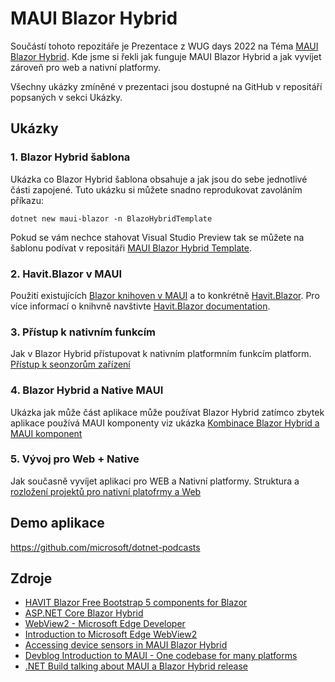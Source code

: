 # MAUI Blazor Hybrid
Součástí tohoto repozitáře je Prezentace z WUG days 2022 na Téma [MAUI Blazor Hybrid](https://github.com/MichaelMelena/WUG-Days-2022/blob/main/Blazor%20Hybrid.pdf). Kde jsme si řekli jak funguje MAUI Blazor Hybrid a jak vyvíjet zároveň pro web a nativní platformy. 


Všechny ukázky zmíněné v prezentaci jsou dostupné na GitHub v repositáří popsaných v sekci Ukázky.

## Ukázky

### 1. Blazor Hybrid šablona
Ukázka co Blazor Hybrid šablona obsahuje a jak jsou do sebe jednotlivé části zapojené.
Tuto ukázku si můžete snadno reprodukovat zavoláním příkazu:

`dotnet new maui-blazor -n BlazoHybridTemplate`

Pokud se vám nechce stahovat Visual Studio Preview tak se můžete na šablonu podívat v repositáři [MAUI Blazor Hybrid Template](https://github.com/MichaelMelena/WUG-Days-2022/tree/main/Demos/WUG.BlazorHybridTemplate).

### 2. Havit.Blazor v MAUI
Použití existujících
[Blazor knihoven v MAUI](https://github.com/MichaelMelena/MAUI-Havit-Blazor-demo-WUG-days-2022)
a to konkrétně [Havit.Blazor](https://github.com/MichaelMelena/WUG-Days-2022/tree/main/Demos/Havit.Blazor.MAUI.Demo). Pro více informací o knihvně navštivte [Havit.Blazor documentation](https://havit.blazor.eu/).

### 3. Přístup k nativním funkcím
Jak v Blazor Hybrid přístupovat k nativním platformním funkcím platform. [Přístup k seonzorům zařízení](https://github.com/MichaelMelena/WUG-Days-2022/tree/main/Demos/WUG.MAUI.Blazor.Sensor.Demo)

### 4. Blazor Hybrid a Native MAUI
Ukázka jak může část aplikace může používat Blazor Hybrid zatímco zbytek aplikace používá MAUI komponenty viz ukázka
[Kombinace Blazor Hybrid a MAUI komponent](https://github.com/MichaelMelena/WUG-Days-2022/tree/main/Demos/WUG.MAUI.Blazor.SplitView.Demo)

### 5. Vývoj pro Web + Native
Jak současně vyvíjet aplikaci pro WEB a Nativní platformy. Struktura a
[rozložení projektů pro nativní platofrmy a Web](https://github.com/MichaelMelena/WUG-Days-2022/tree/main/Demos/WUG.MAUI.WebAndNative)


## Demo aplikace
https://github.com/microsoft/dotnet-podcasts

## Zdroje
* [HAVIT Blazor Free Bootstrap 5 components for Blazor](https://havit.blazor.eu/)
* [ASP.NET Core Blazor Hybrid](https://docs.microsoft.com/en-gb/aspnet/core/blazor/hybrid/?view=aspnetcore-6.0)
* [WebView2 - Microsoft Edge Developer](https://developer.microsoft.com/en-us/microsoft-edge/webview2/)
* [Introduction to Microsoft Edge WebView2](https://docs.microsoft.com/en-us/microsoft-edge/webview2/)
* [Accessing device sensors in MAUI Blazor Hybrid](https://docs.microsoft.com/en-us/dotnet/maui/platform-integration/device/battery?tabs=android)
* [Devblog Introduction to MAUI - One codebase for many platforms](https://devblogs.microsoft.com/dotnet/introducing-dotnet-maui-one-codebase-many-platforms/)
* [.NET Build talking about MAUI a Blazor Hybrid release](https://mybuild.microsoft.com/en-US/sessions/599c82b6-0c5a-4add-9961-48b85d9ffde0?source=sessions)
